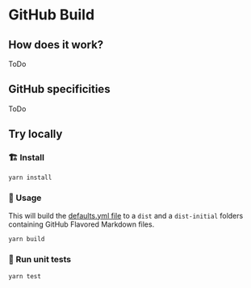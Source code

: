 # GitHub Build
## How does it work?
ToDo

## GitHub specificities
ToDo

## Try locally
### 🏗 Install

```sh
yarn install
```

### 🚀 Usage

This will build the [defaults.yml file](../../defaults.yml) to a `dist` and a `dist-initial` folders containing GitHub Flavored Markdown files.

```sh
yarn build
```

### 🚧 Run unit tests

```sh
yarn test
```
